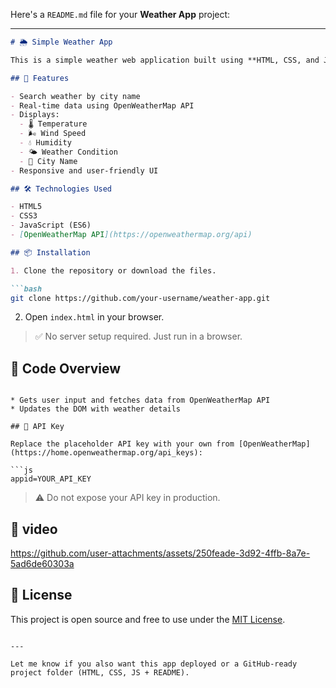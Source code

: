 Here's a `README.md` file for your **Weather App** project:

---

````markdown
# 🌦️ Simple Weather App

This is a simple weather web application built using **HTML, CSS, and JavaScript**. It fetches real-time weather data using the [OpenWeatherMap API](https://openweathermap.org/api) and displays the temperature, weather condition, wind speed, and humidity for a given city.

## 🚀 Features

- Search weather by city name
- Real-time data using OpenWeatherMap API
- Displays:
  - 🌡 Temperature
  - 🌬 Wind Speed
  - 💧 Humidity
  - 🌤 Weather Condition
  - 🌇 City Name
- Responsive and user-friendly UI

## 🛠️ Technologies Used

- HTML5
- CSS3
- JavaScript (ES6)
- [OpenWeatherMap API](https://openweathermap.org/api)

## 📦 Installation

1. Clone the repository or download the files.

```bash
git clone https://github.com/your-username/weather-app.git
````

2. Open `index.html` in your browser.

> ✅ No server setup required. Just run in a browser.

## 📄 Code Overview


```

* Gets user input and fetches data from OpenWeatherMap API
* Updates the DOM with weather details

## 🔑 API Key

Replace the placeholder API key with your own from [OpenWeatherMap](https://home.openweathermap.org/api_keys):

```js
appid=YOUR_API_KEY
```

> ⚠️ Do not expose your API key in production.

## 📸 video







https://github.com/user-attachments/assets/250feade-3d92-4ffb-8a7e-5ad6de60303a





## 📝 License

This project is open source and free to use under the [MIT License](LICENSE).

```

---

Let me know if you also want this app deployed or a GitHub-ready project folder (HTML, CSS, JS + README).
```
